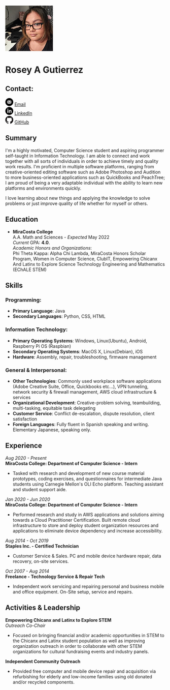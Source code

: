 ![profile-photo](/doc/photo.jpg)
<br/>
# Rosey A Gutierrez  

## Contact:  
![email](/doc/email.png) [Email](mailto:rgutierrez@miracosta.edu)  
![linkedin](/doc/linkedin.png) [LinkedIn](https://www.linkedin.com/in/rosey-a-gutierrez/)  
![GitHub](/doc/github.png) [GitHub](https://github.com/Roseyroseo)  

## Summary
I'm a highly motivated, Computer Science student and aspiring programmer self-taught in Information Technology. 
I am able to connect and work together with all sorts of individuals in order to achieve timely and quality work results. 
I'm proficient in multiple software platforms, ranging from creative-oriented editing software such as Adobe Photoshop and Audition 
to more business-oriented applications such as QuickBooks and PeachTree; I am proud of being a very adaptable individual with the ability
 to learn new platforms and environments quickly.

I love learning about new things and applying the knowledge to solve problems or just improve quality of life whether for myself or others.

## Education
- **MiraCosta College**  
A.A. Math and Sciences - *Expected* May 2022<br/>
*Current* GPA: **4.0**.<br/>
*Academic Honors and Organizations*:<br/>
Phi Theta Kappa: Alpha Chi Lambda, MiraCosta Honors Scholar Program, 
Women in Computer Science, ClubIT, Empowering Chicanx And Latinx to Explore Science Technology Engineering 
and Mathematics (EChALE STEM)

## Skills
### Programming:
- **Primary Language**: Java
- **Secondary Languages**: Python, CSS, HTML

### Information Technology:
- **Primary Operating Systems**: Windows, Linux(Ubuntu), Android, Raspberry Pi OS (Raspbian)
- **Secondary Operating Systems**: MacOS X, Linux(Debian), iOS
- **Hardware**: Assembly, repair, troubleshooting, firmware management

### General & Interpersonal:
- **Other Technologies**: Commonly used workplace software applications (Adobe Creative Suite, Office, Quickbooks etc...), 
VPN tunneling, network security & firewall management, AWS cloud infrastructure & services
- **Organizational Development**: Creative-problem solving, teambuilding, multi-tasking, equitable task delegating
- **Customer Service**: Conflict de-escalation, dispute resolution, client satisfaction  
- **Foreign Languages**: Fully fluent in Spanish speaking and writing. Elementary Japanese, speaking only.

## Experience 
*Aug 2020 - Present*<br/> 
**MiraCosta College: Department of Computer Science - Intern**<br/>
- Tasked with research and development of new course material prototypes, 
coding exercises, and questionnaires for intermediate Java students using 
Carnegie Mellon's OLI Echo platform. Teaching assistant and student support aide.

*Jan 2020 - Jun 2020*<br/> 
**MiraCosta College: Department of Computer Science - Intern**<br/>
- Performed research and study in AWS applications and solutions aiming towards a Cloud Practitioner
Certification. Built remote cloud infrastructure to store and deploy student organization resources and applications to 
eliminate device dependency and increase accessibility. 

*Aug 2014 - Oct 2019*<br/>
**Staples Inc. - Certified Technician**<br/>
- Customer Service & Sales.
PC and mobile device hardware repair, data recovery, on-site services.

*Oct 2007 - Aug 2014*<br/>
**Freelance - Technology Service & Repair Tech**<br/>
- Independent work servicing and repairing personal and business 
mobile and office equipment. On-Site setup, service and repairs.


## Activities & Leadership
**Empowering Chicanx and Latinx to Explore STEM**<br/>
*Outreach Co-Chair*<br/>
- Focused on bringing financial and/or academic opportunities in STEM
to the Chicanx and Latinx student population as well as improving organization outreach
in order to collaborate with other STEM organizations for cultural fundraising events and 
industry panels.

**Independent Community Outreach**
- Provided free computer and mobile device repair and acquisition via refurbishing for elderly 
and low-income families using old donated and/or recycled components.

